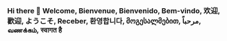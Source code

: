 ### Hi there 👋 Welcome, Bienvenue, Bienvenido, Bem-vindo, 欢迎, 歡迎, ようこそ, Receber, 환영합니다, მოგესალმებით, مرحباً, வணக்கம், स्वागत है

<!--
**FirstSolar/FirstSolar** is a ✨ _special_ ✨ repository because its `README.md` (this file) appears on your GitHub profile.

Here are some ideas to get you started:

- 🔭 I’m currently working on ...
- 🌱 I’m currently learning ...
- 👯 I’m looking to collaborate on ...
- 🤔 I’m looking for help with ...
- 💬 Ask me about ...
- 📫 How to reach me: ...
- 😄 Pronouns: ...
- ⚡ Fun fact: ...
-->
